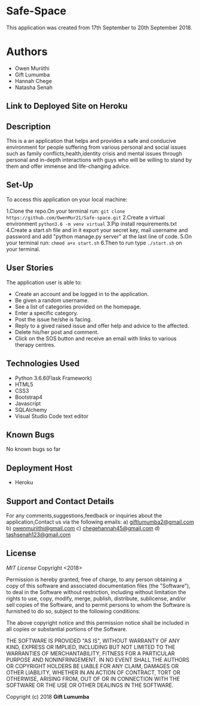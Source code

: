 # Safe-Space
This application was created from 17th September to 20th September 2018.

# Authors
- Owen Muriithi
- Gift Lumumba
- Hannah Chege
- Natasha Senah

## Link to Deployed Site on Heroku


## Description
This is a an application that helps and provides a safe and conducive environment for people suffering from various personal and social issues such as family conflicts,health,identity crisis and mental issues through personal and in-depth interactions with guys who will be willing to stand by them and offer immense and life-changing advice.


## Set-Up
To access this application on your local machine:

1.Clone the repo.On your terminal run:
`git clone https://github.com/OwenMur21/Safe-space.git`
2.Create a virtual environment
`python3.6 -m venv virtual`
3.Pip install requirements.txt
4.Create a start.sh file and in it export your secret key, mail username and password and add "python manage.py server" at the last line of code.
5.On your terminal run: `chmod a+x start.sh`
6.Then to run type `./start.sh` on your terminal.


## User Stories
The application user is able to:
- Create an account and be logged in to the application.
- Be given a random username.
- See a list of categories provided on the homepage.
- Enter a specific category.
- Post the issue he/she is facing.
- Reply to a gived raised issue and offer help and advice to the affected.
- Delete his/her post and comment.
- Click on the SOS button and receive an email with links to various therapy centres.

## Technologies Used
- Python 3.6.6(Flask Framework)
- HTML5
- CSS3
- Bootstrap4
- Javascript
- SQLAlchemy
- Visual Studio Code text editor

## Known Bugs
No known bugs so far

## Deployment Host
- Heroku

## Support and Contact Details
For any comments,suggestions,feedback or inquiries about the application,Contact us via the following emails:
a) giftlumumba2@gmail.com
b) owenmuriithi@gmail.com
c) chegehannah45@gmail.com
d) tashsenah123@gmail.com


## License
*MIT License*
Copyright <2018> <GIFT LUMUMBA>

Permission is hereby granted, free of charge, to any person obtaining a copy of this software and associated documentation files (the "Software"), to deal in the Software without restriction, including without limitation the rights to use, copy, modify, merge, publish, distribute, sublicense, and/or sell copies of the Software, and to permit persons to whom the Software is furnished to do so, subject to the following conditions:

The above copyright notice and this permission notice shall be included in all copies or substantial portions of the Software.

THE SOFTWARE IS PROVIDED "AS IS", WITHOUT WARRANTY OF ANY KIND, EXPRESS OR IMPLIED, INCLUDING BUT NOT LIMITED TO THE WARRANTIES OF MERCHANTABILITY, FITNESS FOR A PARTICULAR PURPOSE AND NONINFRINGEMENT. IN NO EVENT SHALL THE AUTHORS OR COPYRIGHT HOLDERS BE LIABLE FOR ANY CLAIM, DAMAGES OR OTHER LIABILITY, WHETHER IN AN ACTION OF CONTRACT, TORT OR OTHERWISE, ARISING FROM, OUT OF OR IN CONNECTION WITH THE SOFTWARE OR THE USE OR OTHER DEALINGS IN THE SOFTWARE.

Copyright (c) 2018 **Gift Lumumba**
